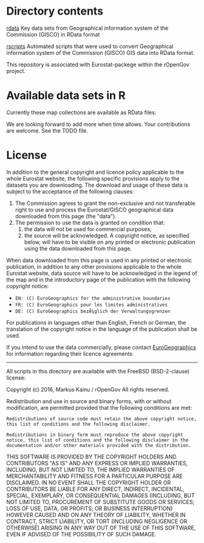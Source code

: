 # Directory contents

[rdata](rdata) Key data sets from Geographical information system of the Commission (GISCO) in RData format

[rscripts](rscripts) Automated scripts that were used to convert Geographical information system of the Commission (GISCO) GIS data into RData format.

This repository is associated with Eurostat-packege within the rOpenGov project.

# Available data sets in R

Currently these map collections are available as RData files:

We are looking forward to add more when time allows. Your contributions are welcome. See the TODO file.

# License

In addition to the general copyright and licence policy applicable to the whole Eurostat website, the following specific provisions apply to the datasets you are downloading. The download and usage of these data is subject to the acceptance of the following clauses:

1. The Commission agrees to grant the non-exclusive and not transferable right to use and process the Eurostat/GISCO geographical data downloaded from this page (the "data").
2. The permission to use the data is granted on condition that:
    1. the data will not be used for commercial purposes;
    2. the source will be acknowledged. A copyright notice, as specified below, will have to be visible on any printed or electronic publication using the data downloaded from this page.

When data downloaded from this page is used in any printed or electronic publication, in addition to any other provisions applicable to the whole Eurostat website, data source will have to be acknowledged in the legend of the map and in the introductory page of the publication with the following copyright notice:

- `EN: (C) EuroGeographics for the administrative boundaries`
- `FR: (C) EuroGeographics pour les limites administratives`
- `DE: (C) EuroGeographics bezÃ¼glich der Verwaltungsgrenzen`

For publications in languages other than English, French or German, the translation of the copyright notice in the language of the publication shall be used.

If you intend to use the data commercially, please contact [EuroGeographics](http://www.eurogeographics.org/) for information regarding their licence agreements

***

All scripts in this directory are available with the FreeBSD (BSD-2-clause) license:

Copyright (c) 2016, Markus Kainu / rOpenGov All rights reserved.

Redistribution and use in source and binary forms, with or without modification, are permitted provided that the following conditions are met:

    Redistributions of source code must retain the above copyright notice, this list of conditions and the following disclaimer.

    Redistributions in binary form must reproduce the above copyright notice, this list of conditions and the following disclaimer in the documentation and/or other materials provided with the distribution.

THIS SOFTWARE IS PROVIDED BY THE COPYRIGHT HOLDERS AND CONTRIBUTORS "AS IS" AND ANY EXPRESS OR IMPLIED WARRANTIES, INCLUDING, BUT NOT LIMITED TO, THE IMPLIED WARRANTIES OF MERCHANTABILITY AND FITNESS FOR A PARTICULAR PURPOSE ARE DISCLAIMED. IN NO EVENT SHALL THE COPYRIGHT HOLDER OR CONTRIBUTORS BE LIABLE FOR ANY DIRECT, INDIRECT, INCIDENTAL, SPECIAL, EXEMPLARY, OR CONSEQUENTIAL DAMAGES (INCLUDING, BUT NOT LIMITED TO, PROCUREMENT OF SUBSTITUTE GOODS OR SERVICES; LOSS OF USE, DATA, OR PROFITS; OR BUSINESS INTERRUPTION) HOWEVER CAUSED AND ON ANY THEORY OF LIABILITY, WHETHER IN CONTRACT, STRICT LIABILITY, OR TORT (INCLUDING NEGLIGENCE OR OTHERWISE) ARISING IN ANY WAY OUT OF THE USE OF THIS SOFTWARE, EVEN IF ADVISED OF THE POSSIBILITY OF SUCH DAMAGE.